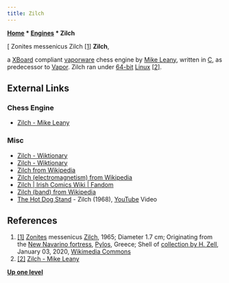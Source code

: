 ```yaml
---
title: Zilch
---
```

**[Home](Home "Home") \* [Engines](Engines "Engines") \* Zilch**



[ Zonites messenicus Zilch <a id="cite-note-1" href="#cite-ref-1">[1]</a>
**Zilch**,  

a [XBoard](XBoard "XBoard") compliant [vaporware](https://en.wikipedia.org/wiki/Vaporware) chess engine by [Mike Leany](Mike_Leany "Mike Leany"), written in [C](C "C"), as predecessor to [Vapor](Vapor "Vapor").
Zilch ran under [64-bit](X86-64 "X86-64") [Linux](Linux "Linux") <a id="cite-note-2" href="#cite-ref-2">[2]</a>.



## External Links


### Chess Engine


* [Zilch - Mike Leany](http://www.mikeleany.com/zilch)


### Misc


* [Zilch - Wiktionary](https://en.wiktionary.org/wiki/zilch)
* [Zilch - Wiktionary](https://en.wiktionary.org/wiki/Zilch)
* [Zilch from Wikipedia](https://en.wikipedia.org/wiki/Zilch)
* [Zilch (electromagnetism) from Wikipedia](https://en.wikipedia.org/wiki/Zilch_(electromagnetism))
* [Zilch | Irish Comics Wiki | Fandom](https://irishcomics.fandom.com/wiki/Zilch)
* [Zilch (band) from Wikipedia](https://en.wikipedia.org/wiki/Zilch_(band))
* [The Hot Dog Stand](http://www.45cat.com/artist/the-hot-dog-stand) - Zilch (1968), [YouTube](https://en.wikipedia.org/wiki/YouTube) Video


 
## References


1. <a id="cite-ref-1" href="#cite-note-1">[1]</a> [Zonites](https://en.wikipedia.org/wiki/Zonites) messenicus [Zilch](https://de.wikipedia.org/wiki/Adolf_Zilch), 1965; Diameter 1.7 cm; Originating from the [New Navarino fortress](https://en.wikipedia.org/wiki/New_Navarino_fortress), [Pylos](https://en.wikipedia.org/wiki/Pylos), Greece; Shell of [collection by H. Zell](https://commons.wikimedia.org/wiki/User:Llez/Shells_by_H._Zell), January 03, 2020, [Wikimedia Commons](https://en.wikipedia.org/wiki/Wikimedia_Commons)
2. <a id="cite-ref-2" href="#cite-note-2">[2]</a> [Zilch - Mike Leany](http://www.mikeleany.com/zilch)

**[Up one level](Engines "Engines")**







 
